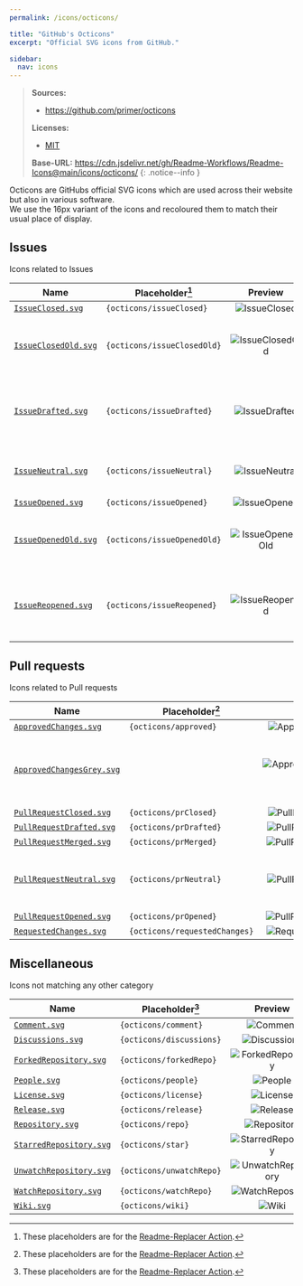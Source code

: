 ```yaml
---
permalink: /icons/octicons/

title: "GitHub's Octicons"
excerpt: "Official SVG icons from GitHub."

sidebar:
  nav: icons
---
```


[LicenseOcticons]: https://github.com/primer/octicons/blob/main/LICENSE

> **Sources:**
> - https://github.com/primer/octicons
> 
> **Licenses:**
> - [MIT][LicenseOcticons]
>
> **Base-URL:** https://cdn.jsdelivr.net/gh/Readme-Workflows/Readme-Icons@main/icons/octicons/
{: .notice--info }

Octicons are GitHubs official SVG icons which are used across their website but also in various software.  
We use the 16px variant of the icons and recoloured them to match their usual place of display.

## Issues
Icons related to Issues

| Name                                   | Placeholder[^1]             | Preview           | Notes                                         |
| -------------------------------------- | --------------------------- |:-----------------:| --------------------------------------------- |
| [`IssueClosed.svg`][IssueClosed]       | `{octicons/issueClosed}`    | ![IssueClosed]    |                                               |
| [`IssueClosedOld.svg`][IssueClosedOld] | `{octicons/issueClosedOld}` | ![IssueClosedOld] | The old icon used for closed issues.          |
| [`IssueDrafted.svg`][IssueDrafted]     | `{octicons/issueDrafted}`   | ![IssueDrafted]   | Icon used for issue drafts (Not yet used).    |
| [`IssueNeutral.svg`][IssueNeutral]     | `{octicons/issueNeutral}`   | ![IssueNeutral]   | Grey coloured issue icon.                     |
| [`IssueOpened.svg`][IssueOpened]       | `{octicons/issueOpened}`    | ![IssueOpened]    |                                               |
| [`IssueOpenedOld.svg`][IssueOpenedOld] | `{octicons/issueOpenedOld}` | ![IssueOpenedOld] | The old icon used for opened issues.          |
| [`IssueReopened.svg`][IssueReopened]   | `{octicons/issueReopened}`  | ![IssueReopened]  | Icon used for reopened issues (Not yet used). |

[IssueClosed]: https://cdn.jsdelivr.net/gh/Readme-Workflows/Readme-Icons@main/icons/octicons/IssueClosed.svg
[IssueClosedOld]: https://cdn.jsdelivr.net/gh/Readme-Workflows/Readme-Icons@main/icons/octicons/IssueClosedOld.svg
[IssueDrafted]: https://cdn.jsdelivr.net/gh/Readme-Workflows/Readme-Icons@main/icons/octicons/IssueDrafted.svg
[IssueNeutral]: https://cdn.jsdelivr.net/gh/Readme-Workflows/Readme-Icons@main/icons/octicons/IssueNeutral.svg
[IssueOpened]: https://cdn.jsdelivr.net/gh/Readme-Workflows/Readme-Icons@main/icons/octicons/IssueOpened.svg
[IssueOpenedOld]: https://cdn.jsdelivr.net/gh/Readme-Workflows/Readme-Icons@main/icons/octicons/IssueOpenedOld.svg
[IssueReopened]: https://cdn.jsdelivr.net/gh/Readme-Workflows/Readme-Icons@main/icons/octicons/IssueReopened.svg

## Pull requests
Icons related to Pull requests

| Name                                             | Placeholder[^1]               | Preview                | Notes                                            |
| ------------------------------------------------ | ----------------------------- |:----------------------:| ------------------------------------------------ |
| [`ApprovedChanges.svg`][ApprovedChanges]         | `{octicons/approved}`         | ![ApprovedChanges]     |                                                  |
| [`ApprovedChangesGrey.svg`][ApprovedChangesGrey] |                               | ![ApprovedChangesGrey] | Approved Changes icon for non-required reviewers |
| [`PullRequestClosed.svg`][PullRequestClosed]     | `{octicons/prClosed}`         | ![PullRequestClosed]   |                                                  |
| [`PullRequestDrafted.svg`][PullRequestDrafted]   | `{octicons/prDrafted}`        | ![PullRequestDrafted]  |                                                  |
| [`PullRequestMerged.svg`][PullRequestMerged]     | `{octicons/prMerged}`         | ![PullRequestMerged]   |                                                  |
| [`PullRequestNeutral.svg`][PullRequestNeutral]   | `{octicons/prNeutral}`        | ![PullRequestNeutral]  | Grey coloured Pull request icon.                 |
| [`PullRequestOpened.svg`][PullRequestOpened]     | `{octicons/prOpened}`         | ![PullRequestOpened]   |                                                  |
| [`RequestedChanges.svg`][RequestedChanges]       | `{octicons/requestedChanges}` | ![RequestedChanges]    |                                                  |

[ApprovedChanges]: https://cdn.jsdelivr.net/gh/Readme-Workflows/Readme-Icons@main/icons/octicons/ApprovedChanges.svg
[ApprovedChangesGrey]: https://cdn.jsdelivr.net/gh/Readme-Workflows/Readme-Icons@main/icons/octicons/ApprovedChangesGrey.svg
[PullRequestClosed]: https://cdn.jsdelivr.net/gh/Readme-Workflows/Readme-Icons@main/icons/octicons/PullRequestClosed.svg
[PullRequestDrafted]: https://cdn.jsdelivr.net/gh/Readme-Workflows/Readme-Icons@main/icons/octicons/PullRequestDrafted.svg
[PullRequestMerged]: https://cdn.jsdelivr.net/gh/Readme-Workflows/Readme-Icons@main/icons/octicons/PullRequestMerged.svg
[PullRequestNeutral]: https://cdn.jsdelivr.net/gh/Readme-Workflows/Readme-Icons@main/icons/octicons/PullRequestNeutral.svg
[PullRequestOpened]: https://cdn.jsdelivr.net/gh/Readme-Workflows/Readme-Icons@main/icons/octicons/PullRequestOpened.svg
[RequestedChanges]: https://cdn.jsdelivr.net/gh/Readme-Workflows/Readme-Icons@main/icons/octicons/RequestedChanges.svg

## Miscellaneous
Icons not matching any other category

| Name                                         | Placeholder[^1]           | Preview              | Notes |
| -------------------------------------------- | ------------------------- |:--------------------:| ----- |
| [`Comment.svg`][Comment]                     | `{octicons/comment}`      | ![Comment]           |       |
| [`Discussions.svg`][Discussions]             | `{octicons/discussions}`  | ![Discussions]       |       |
| [`ForkedRepository.svg`][ForkedRepository]   | `{octicons/forkedRepo}`   | ![ForkedRepository]  |       |
| [`People.svg`][People]                       | `{octicons/people}`       | ![People]            |       |
| [`License.svg`][License]                     | `{octicons/license}`      | ![License]           |       |
| [`Release.svg`][Release]                     | `{octicons/release}`      | ![Release]           |       |
| [`Repository.svg`][Repository]               | `{octicons/repo}`         | ![Repository]        |       |
| [`StarredRepository.svg`][StarredRepository] | `{octicons/star}`         | ![StarredRepository] |       |
| [`UnwatchRepository.svg`][UnwatchRepository] | `{octicons/unwatchRepo}`  | ![UnwatchRepository] |       |
| [`WatchRepository.svg`][WatchRepository]     | `{octicons/watchRepo}`    | ![WatchRepository]   |       |
| [`Wiki.svg`][Wiki]                           | `{octicons/wiki}`         | ![Wiki]              |       |

[Comment]: https://cdn.jsdelivr.net/gh/Readme-Workflows/Readme-Icons@main/icons/octicons/Comment.svg
[Discussions]: https://cdn.jsdelivr.net/gh/Readme-Workflows/Readme-Icons@main/icons/octicons/Discussions.svg
[ForkedRepository]: https://cdn.jsdelivr.net/gh/Readme-Workflows/Readme-Icons@main/icons/octicons/ForkedRepository.svg
[People]: https://cdn.jsdelivr.net/gh/Readme-Workflows/Readme-Icons@main/icons/octicons/People.svg
[License]: https://cdn.jsdelivr.net/gh/Readme-Workflows/Readme-Icons@main/icons/octicons/License.svg
[Release]: https://cdn.jsdelivr.net/gh/Readme-Workflows/Readme-Icons@main/icons/octicons/Release.svg
[Repository]: https://cdn.jsdelivr.net/gh/Readme-Workflows/Readme-Icons@main/icons/octicons/Repository.svg
[StarredRepository]: https://cdn.jsdelivr.net/gh/Readme-Workflows/Readme-Icons@main/icons/octicons/StarredRepository.svg
[UnwatchRepository]: https://cdn.jsdelivr.net/gh/Readme-Workflows/Readme-Icons@main/icons/octicons/UnwatchRepository.svg
[WatchRepository]: https://cdn.jsdelivr.net/gh/Readme-Workflows/Readme-Icons@main/icons/octicons/WatchRepository.svg
[Wiki]: https://cdn.jsdelivr.net/gh/Readme-Workflows/Readme-Icons@main/icons/octicons/Wiki.svg


[^1]: These placeholders are for the [Readme-Replacer Action](https://github.com/Readme-Workflows/readme-replacer).
